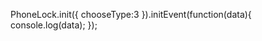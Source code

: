 PhoneLock.init({
    chooseType:3        <!--解锁行列数-->
}).initEvent(function(data){
    console.log(data);      <!--返回输入图案数组-->
});

